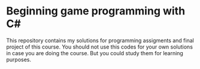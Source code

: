 # Beginning game programming with C#

This repository contains my solutions for programming assigments and final
project of this course. You should not use this codes for your own solutions
in case you are doing the course. But you could study them for learning purposes.